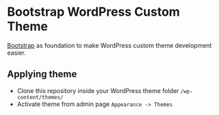# Bootstrap WordPress Custom Theme

[Bootstrap](https://getbootstrap.com) as foundation to make WordPress custom theme development easier.

## Applying theme

- Clone this repository inside your WordPress theme folder `/wp-content/themes/`
- Activate theme from admin page `Appearance -> Themes`
